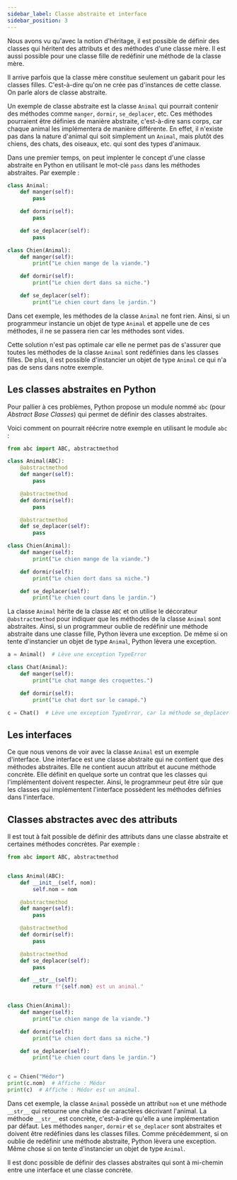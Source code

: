 ```yaml
---
sidebar_label: Classe abstraite et interface
sidebar_position: 3
---
```


Nous avons vu qu'avec la notion d'héritage, il est possible de définir des
classes qui héritent des attributs et des méthodes d'une classe mère. Il est
aussi possible pour une classe fille de redéfinir une méthode de la classe
mère.

Il arrive parfois que la classe mère constitue seulement un gabarit pour les
classes filles. C'est-à-dire qu'on ne crée pas d'instances de cette classe. On
parle alors de classe abstraite.

Un exemple de classe abstraite est la classe `Animal` qui pourrait contenir des
méthodes comme `manger`, `dormir`, `se_deplacer`, etc. Ces méthodes pourraient
être définies de manière abstraite, c'est-à-dire sans corps, car chaque animal
les implémentera de manière différente. En effet, il n'existe pas dans la nature
d'animal qui soit simplement un `Animal`, mais plutôt des chiens, des chats, des
oiseaux, etc. qui sont des types d'animaux.

Dans une premier temps, on peut implenter le concept d'une classe abstraite en
Python en utilisant le mot-clé `pass` dans les méthodes abstraites. Par exemple :

```python
class Animal:
    def manger(self):
        pass

    def dormir(self):
        pass

    def se_deplacer(self):
        pass

class Chien(Animal):
    def manger(self):
        print("Le chien mange de la viande.")

    def dormir(self):
        print("Le chien dort dans sa niche.")

    def se_deplacer(self):
        print("Le chien court dans le jardin.")
```

Dans cet exemple, les méthodes de la classe `Animal` ne font rien. Ainsi, si un
programmeur instancie un objet de type `Animal` et appelle une de ces méthodes,
il ne se passera rien car les méthodes sont vides.

Cette solution n'est pas optimale car elle ne permet pas de s'assurer que
toutes les méthodes de la classe `Animal` sont redéfinies dans les classes
filles. De plus, il est possible d'instancier un objet de type `Animal` ce qui
n'a pas de sens dans notre exemple.

## Les classes abstraites en Python

Pour pallier à ces problèmes, Python propose un module nommé `abc` (pour
*Abstract Base Classes*) qui permet de définir des classes abstraites.

Voici comment on pourrait réécrire notre exemple en utilisant le module `abc` :

```python
from abc import ABC, abstractmethod

class Animal(ABC):
    @abstractmethod
    def manger(self):
        pass

    @abstractmethod
    def dormir(self):
        pass

    @abstractmethod
    def se_deplacer(self):
        pass

class Chien(Animal):
    def manger(self):
        print("Le chien mange de la viande.")

    def dormir(self):
        print("Le chien dort dans sa niche.")

    def se_deplacer(self):
        print("Le chien court dans le jardin.")
```

La classe `Animal` hérite de la classe `ABC` et on utilise le décorateur
`@abstractmethod` pour indiquer que les méthodes de la classe `Animal` sont
abstraites. Ainsi, si un programmeur oublie de redéfinir une méthode abstraite
dans une classe fille, Python lèvera une exception. De même si on tente
d'instancier un objet de type `Animal`, Python lèvera une exception.

```python
a = Animal()  # Lève une exception TypeError
```

```python
class Chat(Animal):
    def manger(self):
        print("Le chat mange des croquettes.")

    def dormir(self):
        print("Le chat dort sur le canapé.")

c = Chat()  # Lève une exception TypeError, car la méthode se_deplacer n'est pas redéfinie
```

## Les interfaces

Ce que nous venons de voir avec la classe `Animal` est un exemple d'interface.
Une interface est une classe abstraite qui ne contient que des méthodes
abstraites. Elle ne contient aucun attribut et aucune méthode concrète. Elle
définit en quelque sorte un contrat que les classes qui l'implémentent doivent
respecter. Ainsi, le programmeur peut être sûr que les classes qui implémentent
l'interface possèdent les méthodes définies dans l'interface.

## Classes abstractes avec des attributs

Il est tout à fait possible de définir des attributs dans une classe abstraite et certaines
méthodes concrètes. Par exemple :

```python linenums="1"
from abc import ABC, abstractmethod


class Animal(ABC):
    def __init__(self, nom):
        self.nom = nom

    @abstractmethod
    def manger(self):
        pass

    @abstractmethod
    def dormir(self):
        pass

    @abstractmethod
    def se_deplacer(self):
        pass

    def __str__(self):
        return f"{self.nom} est un animal."


class Chien(Animal):
    def manger(self):
        print("Le chien mange de la viande.")

    def dormir(self):
        print("Le chien dort dans sa niche.")

    def se_deplacer(self):
        print("Le chien court dans le jardin.")


c = Chien("Médor")
print(c.nom)  # Affiche : Médor
print(c)  # Affiche : Médor est un animal.
```

Dans cet exemple, la classe `Animal` possède un attribut `nom` et une méthode
`__str__` qui retourne une chaîne de caractères décrivant l'animal. La méthode
`__str__` est concrète, c'est-à-dire qu'elle a une implémentation par défaut.
Les méthodes `manger`, `dormir` et `se_deplacer` sont abstraites et doivent être
redéfinies dans les classes filles. Comme précédemment, si on oublie de
redéfinir une méthode abstraite, Python lèvera une exception. Même chose si on
tente d'instancier un objet de type `Animal`.

Il est donc possible de définir des classes abstraites qui sont à mi-chemin
entre une interface et une classe concrète.
